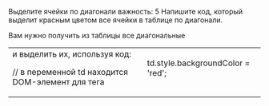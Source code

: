 Выделите ячейки по диагонали
важность: 5
Напишите код, который выделит красным цветом все ячейки в таблице по диагонали.

Вам нужно получить из таблицы <table> все диагональные <td> и выделить их, используя код:

//  в переменной td находится DOM-элемент для тега <td>
td.style.backgroundColor = 'red';